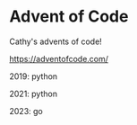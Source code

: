 # Advent of Code

Cathy's advents of code!

https://adventofcode.com/

2019: python

2021: python

2023: go
